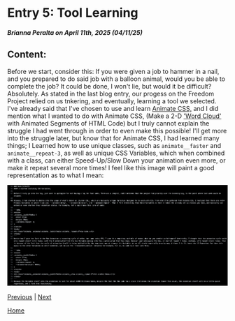 # Entry 5: Tool Learning
##### Brianna Peralta on April 11th, 2025 (04/11/25)

## Content:
Before we start, consider this: If you were given a job to hammer in a nail, and you prepared to do said job with a balloon animal, would you be able to complete the job? It could be done, I won't lie, but would it be difficult? Absolutely. As stated in the last blog entry, our progess on the Freedom Project relied on us tnkering, and eventually, learning a tool we selected. I've already said that I've chosen to use and learn [Animate CSS,](https://animate.style/) and I did mention what I wanted to do with Animate CSS, (Make a 2-D ['Word Cloud'](https://boostlabs.com/what-are-word-clouds-value-simple-visualizations/) with Animated Segments of HTML Code) but I truly cannot explain the struggle I had went through in order to even make this possible! I'll get more into the struggle later, but know that for Animate CSS, I had learned many things; I Learned how to use unique classes, such as `animate__faster` and `animate__repeat-3`, as well as unique CSS Variables, which when combined with a class, can either Speed-Up/Slow Down your animation even more, or make it repeat several more times! I feel like this image will paint a good representation as to what I mean:

<img src="../images/css-variables-log.png" alt="log">




















[Previous](entry04.md) | [Next](entry06.md)

[Home](../README.md)
